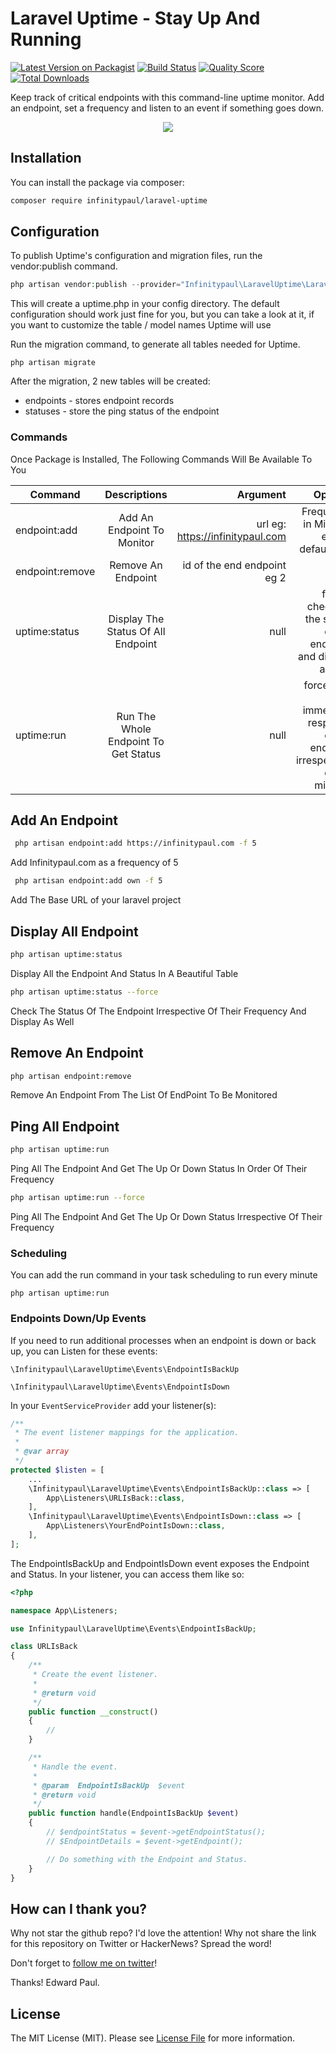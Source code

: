 # Laravel Uptime - Stay Up And Running

[![Latest Version on Packagist](https://img.shields.io/packagist/v/infinitypaul/laravel-uptime.svg?style=flat-square)](https://packagist.org/packages/infinitypaul/laravel-uptime)
[![Build Status](https://img.shields.io/travis/infinitypaul/laravel-uptime/master.svg?style=flat-square)](https://travis-ci.org/infinitypaul/laravel-uptime)
[![Quality Score](https://img.shields.io/scrutinizer/g/infinitypaul/laravel-uptime.svg?style=flat-square)](https://scrutinizer-ci.com/g/infinitypaul/laravel-uptime)
[![Total Downloads](https://img.shields.io/packagist/dt/infinitypaul/laravel-uptime.svg?style=flat-square)](https://packagist.org/packages/infinitypaul/laravel-uptime)

Keep track of critical endpoints with this command-line uptime monitor. Add an endpoint, set a frequency and listen to an event if something goes down.

<p align="center"><img src="https://raw.githubusercontent.com/infinitypaul/laravel-uptime/master/screen.jpeg" /></p>

## Installation

You can install the package via composer:

```bash
composer require infinitypaul/laravel-uptime
```

## Configuration

To publish Uptime's configuration and migration files, run the vendor:publish command.

``` php
php artisan vendor:publish --provider="Infinitypaul\LaravelUptime\LaravelUptimeServiceProvider"
```
This will create a uptime.php in your config directory. The default configuration should work just fine for you, but you can take a look at it, if you want to customize the table / model names Uptime will use

Run the migration command, to generate all tables needed for Uptime.

```
php artisan migrate
```
After the migration, 2 new tables will be created:
* endpoints - stores endpoint records
* statuses - store the ping status of the endpoint



### Commands

Once Package is Installed, The Following Commands Will Be Available To You

| Command   |      Descriptions      |  Argument | Options
|----------|:-------------:|------:|------:|
| endpoint:add |  Add An Endpoint To Monitor | url eg: https://infinitypaul.com | Frequency in Minutes eg 20, default is 5 |
| endpoint:remove |    Remove An Endpoint   |   id of the end endpoint eg 2 | null |
| uptime:status | Display The Status Of All Endpoint |    null  | force : check for the status of the endpoint and display as well
| uptime:run | Run The Whole Endpoint To Get Status |    null | force : get an immediate response of the endpoint irrespective of the minutes


## Add An Endpoint

``` bash
 php artisan endpoint:add https://infinitypaul.com -f 5
```
Add Infinitypaul.com as a frequency of 5

``` bash
 php artisan endpoint:add own -f 5
```
Add The Base URL of your laravel project

## Display All Endpoint
```bash
php artisan uptime:status  
```
Display All the Endpoint And Status In A Beautiful Table

```bash
php artisan uptime:status --force
```
Check The Status Of The Endpoint Irrespective Of Their Frequency And Display As Well

## Remove An Endpoint

```bash
php artisan endpoint:remove
```
Remove An Endpoint From The List Of EndPoint To Be Monitored

## Ping All Endpoint

```bash
php artisan uptime:run
```
Ping All The Endpoint And Get The Up Or Down Status In Order Of Their Frequency

```bash
php artisan uptime:run --force
```

Ping All The Endpoint And Get The Up Or Down Status Irrespective Of Their Frequency

### Scheduling

You can add the run command in your task scheduling to run every minute

```
php artisan uptime:run
```

### Endpoints Down/Up Events

If you need to run additional processes when an endpoint is down or back up, you can Listen for these events:

```
\Infinitypaul\LaravelUptime\Events\EndpointIsBackUp

\Infinitypaul\LaravelUptime\Events\EndpointIsDown
```

In your `EventServiceProvider` add your listener(s):

```php
/**
 * The event listener mappings for the application.
 *
 * @var array
 */
protected $listen = [
    ...
    \Infinitypaul\LaravelUptime\Events\EndpointIsBackUp::class => [
        App\Listeners\URLIsBack::class,
    ],
    \Infinitypaul\LaravelUptime\Events\EndpointIsDown::class => [
        App\Listeners\YourEndPointIsDown::class,
    ],
];
```

The EndpointIsBackUp and EndpointIsDown event exposes the Endpoint and Status. In your listener, you can access them like so:

```php
<?php

namespace App\Listeners;

use Infinitypaul\LaravelUptime\Events\EndpointIsBackUp;

class URLIsBack
{
    /**
     * Create the event listener.
     *
     * @return void
     */
    public function __construct()
    {
        //
    }

    /**
     * Handle the event.
     *
     * @param  EndpointIsBackUp  $event
     * @return void
     */
    public function handle(EndpointIsBackUp $event)
    {
        // $endpointStatus = $event->getEndpointStatus();
        // $EndpointDetails = $event->getEndpoint();

        // Do something with the Endpoint and Status.
    }
}
```


## How can I thank you?

Why not star the github repo? I'd love the attention! Why not share the link for this repository on Twitter or HackerNews? Spread the word!

Don't forget to [follow me on twitter](https://twitter.com/infinitypaul)!

Thanks!
Edward Paul.

## License

The MIT License (MIT). Please see [License File](LICENSE.md) for more information.


